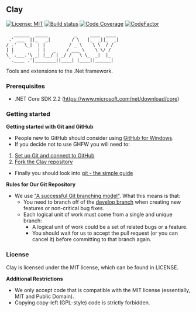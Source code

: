 ## Clay

[![License: MIT](https://img.shields.io/badge/License-MIT-yellow.svg)](https://opensource.org/licenses/MIT)
[![Build status](https://ci.appveyor.com/api/projects/status/nmbe8qjavj0y2ws2?svg=true)](https://ci.appveyor.com/project/k2oss/clay)
[![Code Coverage](https://codecov.io/gh/k2workflow/Clay/coverage.svg)](https://codecov.io/gh/k2workflow/Clay)
[![CodeFactor](https://www.codefactor.io/repository/github/k2workflow/chasm/badge)](https://www.codefactor.io/repository/github/k2workflow/chasm)

```
   ______  _____          _     ____  ____  
 .' ___  ||_   _|        / \   |_  _||_  _| 
/ .'   \_|  | |         / _ \    \ \  / /   
| |         | |   _    / ___ \    \ \/ /    
\ `.___.'\ _| |__/ | _/ /   \ \_  _|  |_    
 `.____ .'|________||____| |____||______| 
```

Tools and extensions to the .Net framework.

### Prerequisites

* .NET Core SDK 2.2 (https://www.microsoft.com/net/download/core)

### Getting started

**Getting started with Git and GitHub**

 * People new to GitHub should consider using [GitHub for Windows](http://windows.github.com/).
 * If you decide not to use GHFW you will need to:
  1. [Set up Git and connect to GitHub](http://help.github.com/win-set-up-git/)
  2. [Fork the Clay repository](http://help.github.com/fork-a-repo/)
 * Finally you should look into [git - the simple guide](http://rogerdudler.github.com/git-guide/)

**Rules for Our Git Repository**

 * We use ["A successful Git branching model"](http://nvie.com/posts/a-successful-git-branching-model/). What this means is that:
   * You need to branch off of the [develop branch](https://github.com/k2workflow/Clay) when creating new features or non-critical bug fixes.
   * Each logical unit of work must come from a single and unique branch:
     * A logical unit of work could be a set of related bugs or a feature.
     * You should wait for us to accept the pull request (or you can cancel it) before committing to that branch again.
     
### License

Clay is licensed under the MIT license, which can be found in LICENSE.

**Additional Restrictions**

 * We only accept code that is compatible with the MIT license (essentially, MIT and Public Domain).
 * Copying copy-left (GPL-style) code is strictly forbidden.
